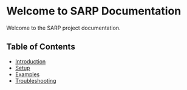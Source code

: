 # Welcome to SARP Documentation

Welcome to the SARP project documentation.

## Table of Contents

- [Introduction](introduction.md)
- [Setup](setup.md)
- [Examples](examples.md)
- [Troubleshooting](troubleshooting.md)